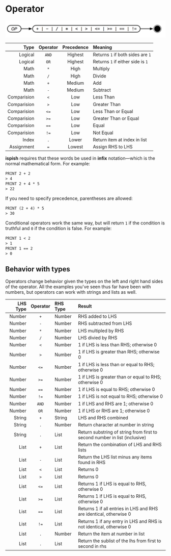 # Operator

![Operator](../assets/op.png)

Type        | Operator | Precedence | Meaning
-----------:|:--------:|:----------:|:---------
Logical     | `AND`    | Highest    | Returns `1` if both sides are `1`
Logical     | `OR`     | Highest    | Returns `1` if either side is `1`
Math        |`*`       | High       | Multiply
Math        |`/`       | High       | Divide
Math        |`+`       | Medium     | Add
Math        |`-`       | Medium     | Subtract
Comparision | `<`      | Low        | Less Than
Comparision | `>`      | Low        | Greater Than
Comparision | `<=`     | Low        | Less Than or Equal
Comparision | `>=`     | Low        | Greater Than or Equal
Comparision | `==`     | Low        | Equal
Comparision | `!=`     | Low        | Not Equal
Index       | `.`      | Lower      | Return item at index in list
Assignment  | `=`      | Lowest     | Assign RHS to LHS

**ispish** requires that these words be used in **infix** notation—which is the normal mathematical form. For example:

```text
PRINT 2 + 2
> 4
PRINT 2 + 4 * 5
> 22
```

If you need to specify precedence, parentheses are allowed:

```text
PRINT (2 + 4) * 5
> 30
```

Conditional operators work the same way, but will return `1` if the condition is truthful and `0` if the condition is false. For example:

```text
PRINT 1 < 2
> 1
PRINT 1 == 2
> 0
```

## Behavior with types

Operators change behavior given the types on the left and right hand sides of the operator. All the examples you've seen thus far have been with numbers, but operators can work with strings and lists as well.

LHS Type | Operator | RHS Type | Result
--------:|:--------:|:---------|:-------
 Number  |    `+`   |  Number  | RHS added to LHS
 Number  |    `-`   |  Number  | RHS subtracted from LHS
 Number  |    `*`   |  Number  | LHS multipled by RHS
 Number  |    `/`   |  Number  | LHS divied by RHS
 Number  |    `<`   |  Number  | 1 if LHS is less than RHS; otherwise 0
 Number  |    `>`   |  Number  | 1 if LHS is greater than RHS; otherwise 0
 Number  |    `<=`  |  Number  | 1 if LHS is less than or equal to RHS; otherwise 0
 Number  |    `>=`  |  Number  | 1 if LHS is greater than or equal to RHS; otherwise 0
 Number  |    `==`  |  Number  | 1 if LHS is equal to RHS; otherwise 0
 Number  |    `!=`  |  Number  | 1 if LHS is not equal to RHS; otherwise 0
 Number  |    `AND` |  Number  | 1 if LHS and RHS are 1; otherwise 0
 Number  |    `OR`  |  Number  | 1 if LHS or RHS are 1; otherwise 0
 String  |    `+`   |  String  | LHS and RHS combined
 String  |    `.`   |  Number  | Return character at number in string
 String  |    `.`   |  List    | Return substring of string from first to second number in list (inclusive)
 List    |    `+`   |  List    | Return the combination of LHS and RHS lists
 List    |    `-`   |  List    | Return the LHS list minus any items found in RHS
 List    |    `<`   |  List    | Returns 0
 List    |    `>`   |  List    | Returns 0
 List    |    `<=`  |  List    | Returns 1 if LHS is equal to RHS, otherwise 0
 List    |    `>=`  |  List    | Returns 1 if LHS is equal to RHS, otherwise 0
 List    |    `==`  |  List    | Returns 1 if all entries in LHS and RHS are identical, otherwise 0
 List    |    `!=`  |  List    | Returns 1 if any entry in LHS and RHS is not identical, otherwise 0
 List    |    `.`   |  Number  | Return the item at number in list
 List    |    `.`   |  List    | Return the sublist of the lhs from first to second in rhs



